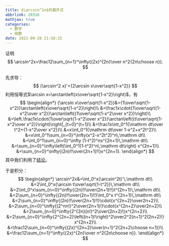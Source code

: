 ```yaml
---
title: $\arcsin^2x$的展开式
abbrlink: 20316
mathjax: true
categories:
  - 数学
  - 级数
date: 2021-09-28 21:58:15
---
```


证明
$$
\arcsin^2x=\frac12\sum_{n=1}^\infty{(2x)^{2n}\over n^2{2n\choose n}}.
$$
<!--more-->

先求导：
$$
(\arcsin^2 x)'={2\arcsin x\over\sqrt{1-x^2}}
$$
利用恒等式$\arcsin x=\arctan\left(x\over\sqrt{1-x^2}\right)$，有
$$
\begin{align*}
{\arcsin x\over\sqrt{1-x^2}}&={1\over\sqrt{1-x^2}}\arctan\left(x\over\sqrt{1-x^2}\right)\\
&=\frac1x\cdot{1\over\sqrt{1-x^2\over x^2}}\arctan\left({1\over\sqrt{1-x^2\over x^2}}\right)\\
&=\left.\frac1x\cdot{1\over\sqrt{1-x^2\over x^2}}\arctan\left({t\over\sqrt{1-x^2\over x^2}}\right)\right|_{t=0}^{t=1}\\
&=\frac1x\int_0^1{\mathrm dt\over t^2+{1-x^2\over x^2}}\\
&=x\int_0^1{\mathrm dt\over 1-x^2+x^2t^2}\\
&=x\int_0^1\sum_{n=0}^\infty(x^2-x^2t^2)^n\,\mathrm dt\\
&=\int_0^1\sum_{n=0}^\infty (1-t^2)^nx^{2n+1}\,\mathrm dt\\
&=\sum_{n=0}^\infty\left(\int_0^1(1-t^2)^n\,\mathrm dt\right) x^{2n+1}\\
&=\sum_{n=0}^\infty{(2n)!!\over(2n+1)!!}x^{2n+1}.
\end{align*}
$$
其中我们利用了[结论](/posts/46715/index.html)。

于是积分：
$$
\begin{align*}
\arcsin^2x&=\int_0^x(\arcsin^2t)'\,\mathrm dt\\
&=2\int_0^x{\arcsin t\over\sqrt{1-t^2}}\,\mathrm dt\\
&=2\int_0^x\sum_{n=0}^\infty{(2n)!!\over(2n+1)!!}t^{2n+1}\,\mathrm dt\\
&=2\sum_{n=0}^\infty{(2n)!!\over(2n+1)!!}\int_0^x t^{2n+1}\,\mathrm dt\\
&=2\sum_{n=0}^\infty{(2n)!!\over(2n+1)!!}\cdot{x^{2n+2}\over2n+2}\\
&=2\sum_{n=0}^\infty{(2^nn!)^2\over(2n+1)!}\cdot{x^{2n+2}\over2n+2}\\
&=2\sum_{n=0}^\infty{2^{2n}(n!)^2\over(2n+2)!}x^{2n+2}\\
&=2\sum_{n=0}^\infty{2^{2n+2}\left((n+1)!\right)^2\over2^2(n+1)^2(2n+2)!}x^{2n+2}\\
&=\frac12\sum_{n=0}^\infty{(2x)^{2n+2}\over(n+1)^2{2n+2\choose n+1}}\\
&=\frac12\sum_{n=1}^\infty{(2x)^{2n}\over n^2{2n\choose n}}.
\end{align*}
$$
